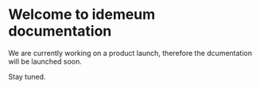 # Welcome to idemeum documentation

We are currently working on a product launch, therefore the dcumentation will be launched soon.

Stay tuned. 
